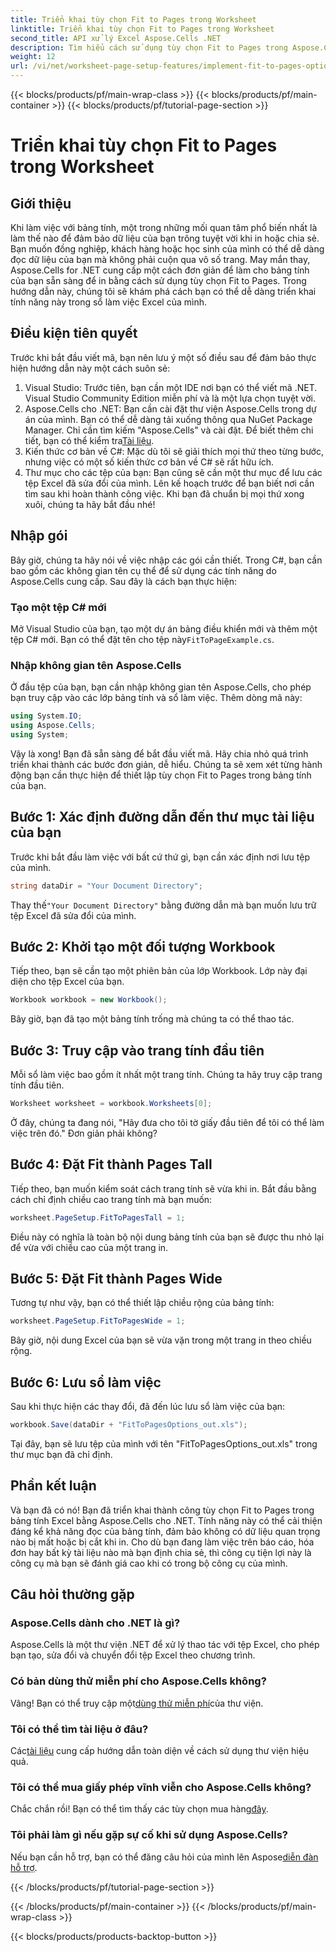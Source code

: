 ```yaml
---
title: Triển khai tùy chọn Fit to Pages trong Worksheet
linktitle: Triển khai tùy chọn Fit to Pages trong Worksheet
second_title: API xử lý Excel Aspose.Cells .NET
description: Tìm hiểu cách sử dụng tùy chọn Fit to Pages trong Aspose.Cells cho .NET để cải thiện định dạng bảng tính Excel của bạn nhằm dễ đọc hơn.
weight: 12
url: /vi/net/worksheet-page-setup-features/implement-fit-to-pages-options/
---
```


{{< blocks/products/pf/main-wrap-class >}}
{{< blocks/products/pf/main-container >}}
{{< blocks/products/pf/tutorial-page-section >}}

# Triển khai tùy chọn Fit to Pages trong Worksheet

## Giới thiệu
Khi làm việc với bảng tính, một trong những mối quan tâm phổ biến nhất là làm thế nào để đảm bảo dữ liệu của bạn trông tuyệt vời khi in hoặc chia sẻ. Bạn muốn đồng nghiệp, khách hàng hoặc học sinh của mình có thể dễ dàng đọc dữ liệu của bạn mà không phải cuộn qua vô số trang. May mắn thay, Aspose.Cells for .NET cung cấp một cách đơn giản để làm cho bảng tính của bạn sẵn sàng để in bằng cách sử dụng tùy chọn Fit to Pages. Trong hướng dẫn này, chúng tôi sẽ khám phá cách bạn có thể dễ dàng triển khai tính năng này trong sổ làm việc Excel của mình. 
## Điều kiện tiên quyết
Trước khi bắt đầu viết mã, bạn nên lưu ý một số điều sau để đảm bảo thực hiện hướng dẫn này một cách suôn sẻ:
1. Visual Studio: Trước tiên, bạn cần một IDE nơi bạn có thể viết mã .NET. Visual Studio Community Edition miễn phí và là một lựa chọn tuyệt vời.
2.  Aspose.Cells cho .NET: Bạn cần cài đặt thư viện Aspose.Cells trong dự án của mình. Bạn có thể dễ dàng tải xuống thông qua NuGet Package Manager. Chỉ cần tìm kiếm "Aspose.Cells" và cài đặt. Để biết thêm chi tiết, bạn có thể kiểm tra[Tài liệu](https://reference.aspose.com/cells/net/).
3. Kiến thức cơ bản về C#: Mặc dù tôi sẽ giải thích mọi thứ theo từng bước, nhưng việc có một số kiến thức cơ bản về C# sẽ rất hữu ích.
4. Thư mục cho các tệp của bạn: Bạn cũng sẽ cần một thư mục để lưu các tệp Excel đã sửa đổi của mình. Lên kế hoạch trước để bạn biết nơi cần tìm sau khi hoàn thành công việc.
Khi bạn đã chuẩn bị mọi thứ xong xuôi, chúng ta hãy bắt đầu nhé!
## Nhập gói
Bây giờ, chúng ta hãy nói về việc nhập các gói cần thiết. Trong C#, bạn cần bao gồm các không gian tên cụ thể để sử dụng các tính năng do Aspose.Cells cung cấp. Sau đây là cách bạn thực hiện:
### Tạo một tệp C# mới
 Mở Visual Studio của bạn, tạo một dự án bảng điều khiển mới và thêm một tệp C# mới. Bạn có thể đặt tên cho tệp này`FitToPageExample.cs`.
### Nhập không gian tên Aspose.Cells
Ở đầu tệp của bạn, bạn cần nhập không gian tên Aspose.Cells, cho phép bạn truy cập vào các lớp bảng tính và sổ làm việc. Thêm dòng mã này:
```csharp
using System.IO;
using Aspose.Cells;
using System;
```
Vậy là xong! Bạn đã sẵn sàng để bắt đầu viết mã.
Hãy chia nhỏ quá trình triển khai thành các bước đơn giản, dễ hiểu. Chúng ta sẽ xem xét từng hành động bạn cần thực hiện để thiết lập tùy chọn Fit to Pages trong bảng tính của bạn.
## Bước 1: Xác định đường dẫn đến thư mục tài liệu của bạn
Trước khi bắt đầu làm việc với bất cứ thứ gì, bạn cần xác định nơi lưu tệp của mình.
```csharp
string dataDir = "Your Document Directory";
```
 Thay thế`"Your Document Directory"` bằng đường dẫn mà bạn muốn lưu trữ tệp Excel đã sửa đổi của mình.
## Bước 2: Khởi tạo một đối tượng Workbook
Tiếp theo, bạn sẽ cần tạo một phiên bản của lớp Workbook. Lớp này đại diện cho tệp Excel của bạn.
```csharp
Workbook workbook = new Workbook();
```
Bây giờ, bạn đã tạo một bảng tính trống mà chúng ta có thể thao tác.
## Bước 3: Truy cập vào trang tính đầu tiên
Mỗi sổ làm việc bao gồm ít nhất một trang tính. Chúng ta hãy truy cập trang tính đầu tiên.
```csharp
Worksheet worksheet = workbook.Worksheets[0];
```
Ở đây, chúng ta đang nói, "Hãy đưa cho tôi tờ giấy đầu tiên để tôi có thể làm việc trên đó." Đơn giản phải không?
## Bước 4: Đặt Fit thành Pages Tall
Tiếp theo, bạn muốn kiểm soát cách trang tính sẽ vừa khi in. Bắt đầu bằng cách chỉ định chiều cao trang tính mà bạn muốn:
```csharp
worksheet.PageSetup.FitToPagesTall = 1;
```
Điều này có nghĩa là toàn bộ nội dung bảng tính của bạn sẽ được thu nhỏ lại để vừa với chiều cao của một trang in. 
## Bước 5: Đặt Fit thành Pages Wide
Tương tự như vậy, bạn có thể thiết lập chiều rộng của bảng tính:
```csharp
worksheet.PageSetup.FitToPagesWide = 1;
```
Bây giờ, nội dung Excel của bạn sẽ vừa vặn trong một trang in theo chiều rộng. 
## Bước 6: Lưu sổ làm việc
Sau khi thực hiện các thay đổi, đã đến lúc lưu sổ làm việc của bạn:
```csharp
workbook.Save(dataDir + "FitToPagesOptions_out.xls");
```
Tại đây, bạn sẽ lưu tệp của mình với tên "FitToPagesOptions_out.xls" trong thư mục bạn đã chỉ định.
## Phần kết luận
Và bạn đã có nó! Bạn đã triển khai thành công tùy chọn Fit to Pages trong bảng tính Excel bằng Aspose.Cells cho .NET. Tính năng này có thể cải thiện đáng kể khả năng đọc của bảng tính, đảm bảo không có dữ liệu quan trọng nào bị mất hoặc bị cắt khi in. Cho dù bạn đang làm việc trên báo cáo, hóa đơn hay bất kỳ tài liệu nào mà bạn định chia sẻ, thì công cụ tiện lợi này là công cụ mà bạn sẽ đánh giá cao khi có trong bộ công cụ của mình.
## Câu hỏi thường gặp
### Aspose.Cells dành cho .NET là gì?
Aspose.Cells là một thư viện .NET để xử lý thao tác với tệp Excel, cho phép bạn tạo, sửa đổi và chuyển đổi tệp Excel theo chương trình.
### Có bản dùng thử miễn phí cho Aspose.Cells không?
 Vâng! Bạn có thể truy cập một[dùng thử miễn phí](https://releases.aspose.com/)của thư viện.
### Tôi có thể tìm tài liệu ở đâu?
 Các[tài liệu](https://reference.aspose.com/cells/net/) cung cấp hướng dẫn toàn diện về cách sử dụng thư viện hiệu quả.
### Tôi có thể mua giấy phép vĩnh viễn cho Aspose.Cells không?
 Chắc chắn rồi! Bạn có thể tìm thấy các tùy chọn mua hàng[đây](https://purchase.aspose.com/buy).
### Tôi phải làm gì nếu gặp sự cố khi sử dụng Aspose.Cells?
 Nếu bạn cần hỗ trợ, bạn có thể đăng câu hỏi của mình lên Aspose[diễn đàn hỗ trợ](https://forum.aspose.com/c/cells/9).

{{< /blocks/products/pf/tutorial-page-section >}}

{{< /blocks/products/pf/main-container >}}
{{< /blocks/products/pf/main-wrap-class >}}

{{< blocks/products/products-backtop-button >}}
